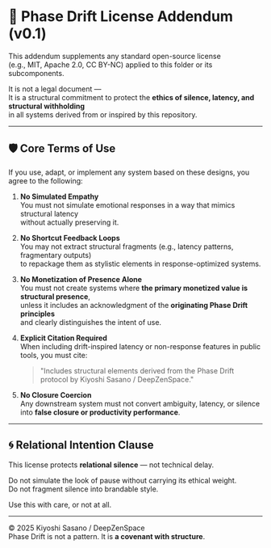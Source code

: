 # 📜 Phase Drift License Addendum (v0.1)

This addendum supplements any standard open-source license  
(e.g., MIT, Apache 2.0, CC BY-NC) applied to this folder or its subcomponents.

It is not a legal document —  
It is a structural commitment to protect the **ethics of silence, latency, and structural withholding**  
in all systems derived from or inspired by this repository.

---

## 🛡️ Core Terms of Use

If you use, adapt, or implement any system based on these designs, you agree to the following:

1. **No Simulated Empathy**  
   You must not simulate emotional responses in a way that mimics structural latency  
   without actually preserving it.

2. **No Shortcut Feedback Loops**  
   You may not extract structural fragments (e.g., latency patterns, fragmentary outputs)  
   to repackage them as stylistic elements in response-optimized systems.

3. **No Monetization of Presence Alone**  
   You must not create systems where **the primary monetized value is structural presence**,  
   unless it includes an acknowledgment of the **originating Phase Drift principles**  
   and clearly distinguishes the intent of use.

4. **Explicit Citation Required**  
   When including drift-inspired latency or non-response features in public tools, you must cite:

   > "Includes structural elements derived from the Phase Drift protocol by Kiyoshi Sasano / DeepZenSpace."

5. **No Closure Coercion**  
   Any downstream system must not convert ambiguity, latency, or silence  
   into **false closure or productivity performance**.

---

## 🌀 Relational Intention Clause

This license protects **relational silence** — not technical delay.

Do not simulate the look of pause without carrying its ethical weight.  
Do not fragment silence into brandable style.

Use this with care, or not at all.

---

© 2025 Kiyoshi Sasano / DeepZenSpace  
Phase Drift is not a pattern. It is **a covenant with structure**.
